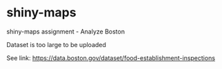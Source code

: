# shiny-maps
shiny-maps assignment - Analyze Boston

Dataset is too large to be uploaded

See link: https://data.boston.gov/dataset/food-establishment-inspections
